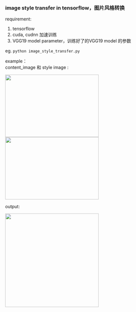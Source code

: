 
### image style transfer in tensorflow，图片风格转换

requirement:   

1. tensorflow  
2. cuda, cudnn 加速训练   
3. VGG19 model parameter，训练好了的VGG19 model 的参数  

eg. `python image_style_transfer.py`

example：  
content_image 和 style image :       
<p><img src="http://i1156.photobucket.com/albums/p568/chengjunwen/image%20style%20transfer/resized_content1_zpsj53o8ogq.jpg" width="300" height="200"><img src="http://i1156.photobucket.com/albums/p568/chengjunwen/image%20style%20transfer/resized_stylehh_zpskjo0hdyl.jpg" height="200" width="300"></p>  
output:  	
<p><img src="http://i1156.photobucket.com/albums/p568/chengjunwen/image%20style%20transfer/mixed_image_5000_zps9o7uxqpm.png" width=300 height=300></p>
